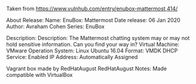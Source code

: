 Taken from https://www.vulnhub.com/entry/enubox-mattermost,414/ 

About Release:
    Name: EnuBox: Mattermost
    Date release: 06 Jan 2020
    Author: Avraham Cohen
    Series: EnuBox

Description:
    Description: The Mattermost chatting system may or may not hold sensitive information. Can you find your way in?
    Virtual Machine: VMware
    Operation System: Linux Ubuntu 16.04
    Format: VMDK
    DHCP Service: Enabled
    IP Address: Automatically Assigned

Vagrant box made by RedHatAugust
RedHatAugust Notes:
   Made compatible with VirtualBox
